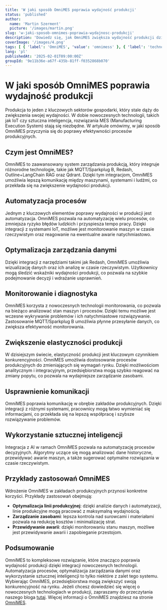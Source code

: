```yaml
---
title: 'W jaki sposób OmniMES poprawia wydajność produkcji'
status: 'published'
author:
  name: 'Martin Szerment'
  picture: '/images/martin.png'
slug: 'w-jaki-sposob-omnimes-poprawia-wydajnosc-produkcji'
description: 'Dowiedz się, jak OmniMES zwiększa wydajność produkcji dzięki nowoczesnym technologiom MES i IoT.'
coverImage: '/images/4.png'
tags: [ { 'label': 'OmniMES', 'value': 'omnimess' }, { 'label': 'technologie MES', 'value': 'mes-technologies' }, { 'label': 'wydajność produkcji', 'value': 'production-efficiency' }, { 'label': 'IoT', 'value': 'iot' } ]
lang: 'pl'
publishedAt: '2025-02-01T09:00:00Z'
groupId: '9e11b36e-a67f-435b-81ff-f0352868b070'
---
```

# W jaki sposób OmniMES poprawia wydajność produkcji

Produkcja to jeden z kluczowych sektorów gospodarki, który stale dąży do zwiększenia swojej wydajności. W dobie nowoczesnych technologii, takich jak IoT czy sztuczna inteligencja, rozwiązania MES (Manufacturing Execution System) stają się niezbędne. W artykule omówimy, w jaki sposób OmniMES przyczynia się do poprawy efektywności procesów produkcyjnych.

## Czym jest OmniMES?

OmniMES to zaawansowany system zarządzania produkcją, który integruje różnorodne technologie, takie jak MQTT/Sparkplug B, Redash, Outline+LangChain RAG oraz Qdrant. Dzięki tym integracjom, OmniMES umożliwia lepszą komunikację między maszynami, systemami i ludźmi, co przekłada się na zwiększenie wydajności produkcji.

## Automatyzacja procesów

Jednym z kluczowych elementów poprawy wydajności w produkcji jest automatyzacja. OmniMES pozwala na automatyzację wielu procesów, co zmniejsza ryzyko błędów ludzkich i przyspiesza tempo pracy. Dzięki integracji z systemami IoT, możliwe jest monitorowanie maszyn w czasie rzeczywistym oraz reagowanie na ewentualne awarie natychmiastowo. 

## Optymalizacja zarządzania danymi

Dzięki integracji z narzędziami takimi jak Redash, OmniMES umożliwia wizualizację danych oraz ich analizę w czasie rzeczywistym. Użytkownicy mogą śledzić wskaźniki wydajności produkcji, co pozwala na szybkie podejmowanie decyzji i wdrażanie usprawnień. 

## Monitorowanie i diagnostyka

OmniMES korzysta z nowoczesnych technologii monitorowania, co pozwala na bieżąco analizować stan maszyn i procesów. Dzięki temu możliwe jest wczesne wykrywanie problemów i ich natychmiastowe rozwiązywanie. Zastosowanie MQTT/Sparkplug B umożliwia płynne przesyłanie danych, co zwiększa efektywność monitorowania. 

## Zwiększenie elastyczności produkcji

W dzisiejszym świecie, elastyczność produkcji jest kluczowym czynnikiem konkurencyjności. OmniMES umożliwia dostosowanie procesów produkcyjnych do zmieniających się wymagań rynku. Dzięki możliwościom analitycznym i integracyjnym, przedsiębiorstwa mogą szybko reagować na zmiany popytu, co pozwala na wydajniejsze zarządzanie zasobami. 

## Usprawnienie komunikacji

OmniMES poprawia komunikację w obrębie zakładów produkcyjnych. Dzięki integracji z różnymi systemami, pracownicy mogą łatwo wymieniać się informacjami, co przekłada się na lepszą współpracę i szybsze rozwiązywanie problemów. 

## Wykorzystanie sztucznej inteligencji

Integracja z AI w ramach OmniMES pozwala na automatyzację procesów decyzyjnych. Algorytmy uczące się mogą analizować dane historyczne, przewidywać awarie maszyn, a także sugerować optymalne rozwiązania w czasie rzeczywistym. 

## Przykłady zastosowań OmniMES

Wdrożenie OmniMES w zakładach produkcyjnych przynosi konkretne korzyści. Przykłady zastosowań obejmują:
- **Optymalizacja linii produkcyjnej**: dzięki analizie danych i automatyzacji, linie produkcyjne mogą pracować z maksymalną wydajnością.
- **Zarządzanie zasobami**: lepsza kontrola nad surowcami i materiałami pozwala na redukcję kosztów i minimalizację strat.
- **Przewidywanie awarii**: dzięki monitorowaniu stanu maszyn, możliwe jest przewidywanie awarii i zapobieganie przestojom.

## Podsumowanie

OmniMES to kompleksowe rozwiązanie, które znacząco poprawia wydajność produkcji dzięki integracji nowoczesnych technologii. Automatyzacja procesów, optymalizacja zarządzania danymi oraz wykorzystanie sztucznej inteligencji to tylko niektóre z zalet tego systemu. Wybierając OmniMES, przedsiębiorstwa mogą zwiększyć swoją konkurencyjność na rynku. Jeżeli chcesz dowiedzieć się więcej o nowoczesnych technologiach w produkcji, zapraszamy do przeczytania naszego bloga [tutaj](https://example.com/pl/blog). Więcej informacji o OmniMES znajdziesz na stronie [OmniMES](https://example.com/pl/).
